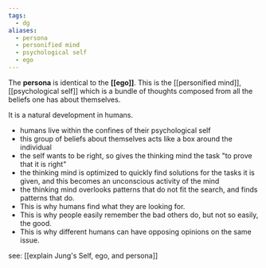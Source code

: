 ```yaml
---
tags:
  - dg
aliases:
  - persona
  - personified mind
  - psychological self
  - ego
---
```

The **persona** is identical to the **[[ego]]**. This is the [[personified mind]], [[psychological self]] which is a bundle of thoughts composed from all the beliefs one has about themselves. 

It is a natural development in humans.


- humans live within the confines of their psychological self
- this group of beliefs about themselves acts like a box around the individual
- the self wants to be right, so gives the thinking mind the task "to prove that it is right"
- the thinking mind is optimized to quickly find solutions for the tasks it is given, and this becomes an unconscious activity of the mind
- the thinking mind overlooks patterns that do not fit the search, and finds patterns that do. 
- This is why humans find what they are looking for. 
- This is why people easily remember the bad others do, but not so easily, the good. 
- This is why different humans can have opposing opinions on the same issue.



see: [[explain Jung's Self, ego, and persona]]